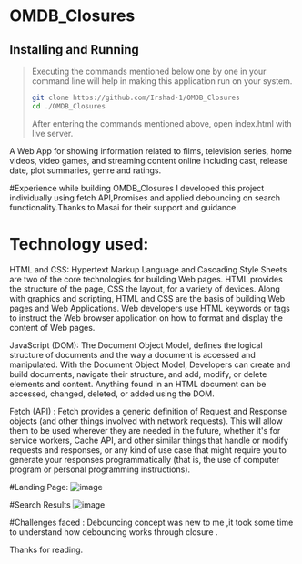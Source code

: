 # OMDB_Closures
## Installing and Running
> Executing the commands mentioned below one by one in your command line will help in making this application run on your system.
> 
> ```bash
> git clone https://github.com/Irshad-1/OMDB_Closures
> cd ./OMDB_Closures
> ```
> After entering the commands mentioned above, open index.html with live server.


A Web App for showing information related to films, television series, home videos, video games, and streaming content online including cast, release date, plot summaries, genre and ratings.

#Experience while building OMDB_Closures
I developed this project individually using fetch API,Promises and applied debouncing on search functionality.Thanks to Masai for their support and guidance.

# Technology used:
HTML and CSS: Hypertext Markup Language and Cascading Style Sheets are two of the core technologies for building Web pages. HTML provides the structure of the page, CSS the layout, for a variety of devices. Along with graphics and scripting, HTML and CSS are the basis of building Web pages and Web Applications. Web developers use HTML keywords or tags to instruct the Web browser application on how to format and display the content of Web pages.

JavaScript (DOM): The Document Object Model, defines the logical structure of documents and the way a document is accessed and manipulated. With the Document Object Model, Developers can create and build documents, navigate their structure, and add, modify, or delete elements and content. Anything found in an HTML document can be accessed, changed, deleted, or added using the DOM.

Fetch (API) : Fetch provides a generic definition of Request and Response objects (and other things involved with network requests). This will allow them to be used wherever they are needed in the future, whether it's for service workers, Cache API, and other similar things that handle or modify requests and responses, or any kind of use case that might require you to generate your responses programmatically (that is, the use of computer program or personal programming instructions).

#Landing Page:
![image](https://user-images.githubusercontent.com/53389729/181341634-e5897d37-1a5e-4b91-b820-4e5d4ca02e72.png)

#Search Results
![image](https://user-images.githubusercontent.com/53389729/181341772-74294e22-e6da-4ea0-8ea4-64eb3ce31df5.png)

#Challenges faced :
Debouncing concept was new to me ,it took some time to understand how debouncing works through closure .


Thanks for reading.
